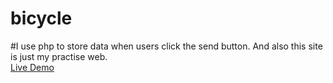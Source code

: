 # bicycle

#I use php to store data when users click the send button. And also this site is just my practise web.
<br>
<a href="https://william-0104.github.io/bicycle/">Live Demo</a>

